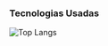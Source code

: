 ### Tecnologias Usadas

![Top Langs](https://github-readme-stats.vercel.app/api/top-langs/?username=nandonweb&layout=compact&theme=dark)
